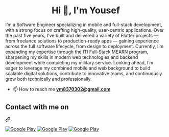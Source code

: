 <h1 align="center">Hi 👋, I'm Yousef</h1>
<p dir="auto">I’m a Software Engineer specializing in mobile and full-stack development, with a strong focus on crafting high-quality, user-centric applications. Over the past five years, I’ve built and delivered a variety of Flutter projects — from freelance solutions to production-ready apps — gaining experience across the full software lifecycle, from design to deployment. Currently, I’m expanding my expertise through the ITI Full-Stack MEARN program, sharpening my skills in modern web technologies and backend development while completing my military service. Looking ahead, I’m eager to leverage my combined mobile and web background to build scalable digital solutions, contribute to innovative teams, and continuously grow both technically and professionally.</p>

- 📫 How to reach me **ym8370302@gmail.com**

<div class="markdown-heading" dir="auto"><h2 class="heading-element" dir="auto"> Contact with me on </h2><a id="user-content--contact-with-me-on-" class="anchor" aria-label="Permalink:  Contact with me on " href="#-contact-with-me-on-"><svg class="octicon octicon-link" viewBox="0 0 16 16" version="1.1" width="16" height="16" aria-hidden="true"><path d="m7.775 3.275 1.25-1.25a3.5 3.5 0 1 1 4.95 4.95l-2.5 2.5a3.5 3.5 0 0 1-4.95 0 .751.751 0 0 1 .018-1.042.751.751 0 0 1 1.042-.018 1.998 1.998 0 0 0 2.83 0l2.5-2.5a2.002 2.002 0 0 0-2.83-2.83l-1.25 1.25a.751.751 0 0 1-1.042-.018.751.751 0 0 1-.018-1.042Zm-4.69 9.64a1.998 1.998 0 0 0 2.83 0l1.25-1.25a.751.751 0 0 1 1.042.018.751.751 0 0 1 .018 1.042l-1.25 1.25a3.5 3.5 0 1 1-4.95-4.95l2.5-2.5a3.5 3.5 0 0 1 4.95 0 .751.751 0 0 1-.018 1.042.751.751 0 0 1-1.042.018 1.998 1.998 0 0 0-2.83 0l-2.5 2.5a1.998 1.998 0 0 0 0 2.83Z"></path></svg></a></div>

<p dir="auto"> <a href="https://www.facebook.com/abdullahmanss" rel="nofollow"><img alt="Google Play" src="https://camo.githubusercontent.com/155b9f20f4a0a3f587b3846d54e1e1160e84bdfbace82dafb6daca9213e3807d/68747470733a2f2f696d672e736869656c64732e696f2f62616467652f46616365626f6f6b2d3432363742322e7376673f7374796c653d666f722d7468652d6261646765266c6f676f3d66616365626f6f6b266c6f676f436f6c6f723d7768697465" data-canonical-src="https://img.shields.io/badge/Facebook-4267B2.svg?style=for-the-badge&amp;logo=facebook&amp;logoColor=white" style="max-width: 100%;"></a> <a href="https://www.linkedin.com/in/abdullah-mansour-346516159" rel="nofollow"><img alt="Google Play" src="https://camo.githubusercontent.com/5eb14fe47963eb6b66a11125d7ece83551a4ce7f01a62714e920120a1086a878/68747470733a2f2f696d672e736869656c64732e696f2f62616467652f6c696e6b6564696e2d3030373762352e7376673f7374796c653d666f722d7468652d6261646765266c6f676f3d6c696e6b6564696e266c6f676f436f6c6f723d7768697465" data-canonical-src="https://img.shields.io/badge/linkedin-0077b5.svg?style=for-the-badge&amp;logo=linkedin&amp;logoColor=white" style="max-width: 100%;"></a> <a href="https://www.youtube.com/AbdullahMansourAli" rel="nofollow"><img alt="Google Play" src="https://camo.githubusercontent.com/6a4d47c20e767f1cd370762b5da60a005673f3655aa182fda047e07f2a40bbd6/68747470733a2f2f696d672e736869656c64732e696f2f62616467652f796f75747562652d4646303030302e7376673f7374796c653d666f722d7468652d6261646765266c6f676f3d796f7574756265266c6f676f436f6c6f723d7768697465" data-canonical-src="https://img.shields.io/badge/youtube-FF0000.svg?style=for-the-badge&amp;logo=youtube&amp;logoColor=white" style="max-width: 100%;"></a></p>
